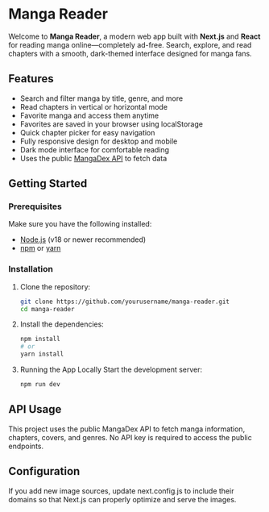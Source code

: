 # Manga Reader

Welcome to **Manga Reader**, a modern web app built with **Next.js** and **React** for reading manga online—completely ad-free. Search, explore, and read chapters with a smooth, dark-themed interface designed for manga fans.

## Features

- Search and filter manga by title, genre, and more
- Read chapters in vertical or horizontal mode
- Favorite manga and access them anytime
- Favorites are saved in your browser using localStorage
- Quick chapter picker for easy navigation
- Fully responsive design for desktop and mobile
- Dark mode interface for comfortable reading
- Uses the public [MangaDex API](https://api.mangadex.org/) to fetch data

## Getting Started

### Prerequisites

Make sure you have the following installed:

- [Node.js](https://nodejs.org/) (v18 or newer recommended)
- [npm](https://www.npmjs.com/) or [yarn](https://yarnpkg.com/)

### Installation

1. Clone the repository:

   ```bash
   git clone https://github.com/yourusername/manga-reader.git
   cd manga-reader

2. Install the dependencies:
   
   ```bash
   npm install
   # or
   yarn install

3. Running the App Locally
   Start the development server: 
   ```bash
   npm run dev
   

## API Usage
This project uses the public MangaDex API to fetch manga information, chapters, covers, and genres. No API key is required to access the public endpoints.

## Configuration
If you add new image sources, update next.config.js to include their domains so that Next.js can properly optimize and serve the images.



   
